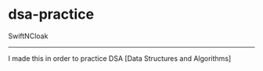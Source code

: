 # dsa-practice
SwiftNCloak

---

I made this in order to practice DSA [Data Structures and Algorithms]
